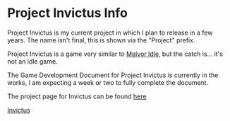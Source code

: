 # Project Invictus Info

Project Invictus is my current project in which I plan to release in a few years. The name isn't final, this is shown via the "Project" prefix.

Project Invictus is a game very similar to [Melvor Idle](https://melvoridle.com/index_ads.php), but the catch is... it's not an idle game.

The Game Development Document for Project Invictus is currently in the works, I am expecting a week or two to fully complete the document.

The project page for Invictus can be found [here](https://github.com/users/int91/projects/1)

[Invictus](https://github.com/users/int91/projects/1)
